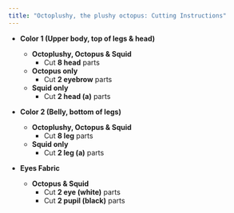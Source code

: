 ```yaml
---
title: "Octoplushy, the plushy octopus: Cutting Instructions"
---
```


- **Color 1 (Upper body, top of legs & head)**
  - **Octoplushy, Octopus & Squid** 
    - Cut **8 head** parts
  - **Octopus only**
    - Cut **2 eyebrow** parts
  - **Squid only**
    - Cut **2 head (a)** parts

- **Color 2 (Belly, bottom of legs)**
  - **Octoplushy, Octopus & Squid**  
    - Cut **8 leg** parts
  - **Squid only**
    - Cut **2 leg (a)** parts

- **Eyes Fabric**
  - **Octopus & Squid**
    - Cut **2 eye (white)** parts
    - Cut **2 pupil (black)** parts
